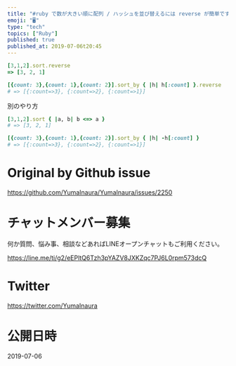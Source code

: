 ```yaml
---
title: "#ruby で数が大きい順に配列 / ハッシュを並び替えるには reverse が簡単ですよね ( desc sort / sort_by "
emoji: "🖥"
type: "tech"
topics: ["Ruby"]
published: true
published_at: 2019-07-06t20:45
---
```


```rb
[3,1,2].sort.reverse
=> [3, 2, 1]
```

```rb
[{count: 3},{count: 1},{count: 2}].sort_by { |h| h[:count] }.reverse
# => [{:count=>3}, {:count=>2}, {:count=>1}]
```

別のやり方

```rb
[3,1,2].sort { |a, b| b <=> a }
# => [3, 2, 1]
```

```rb
[{count: 3},{count: 1},{count: 2}].sort_by { |h| -h[:count] }
# => [{:count=>3}, {:count=>2}, {:count=>1}]
```

# Original by Github issue

https://github.com/YumaInaura/YumaInaura/issues/2250








<!-- Update From Qiita API -->

# チャットメンバー募集


何か質問、悩み事、相談などあればLINEオープンチャットもご利用ください。

https://line.me/ti/g2/eEPltQ6Tzh3pYAZV8JXKZqc7PJ6L0rpm573dcQ





# Twitter


https://twitter.com/YumaInaura


<!-- Update From Qiita API -->



# 公開日時

2019-07-06
